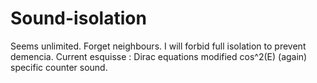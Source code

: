 # Sound-isolation
Seems unlimited. Forget neighbours. I will forbid full isolation to prevent demencia.
Current esquisse :
Dirac equations modified
cos^2(E) (again)
specific counter sound.
